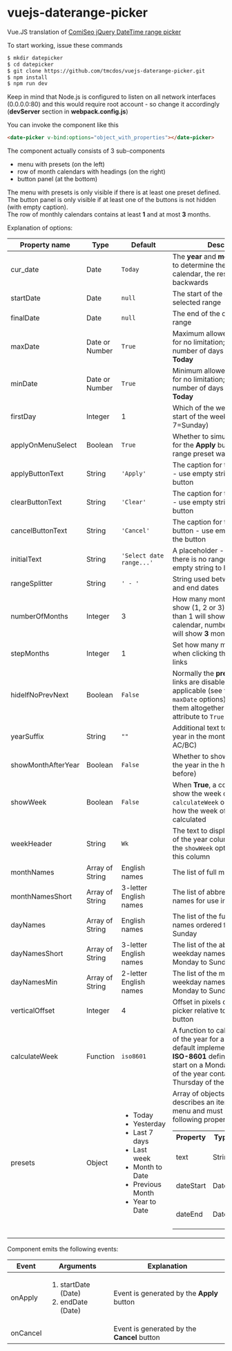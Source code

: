 # vuejs-daterange-picker
Vue.JS translation of [ComiSeo jQuery DateTime range picker](https://github.com/tamble/jquery-ui-daterangepicker)

To start working, issue these commands

``` bash
$ mkdir datepicker
$ cd datepicker
$ git clone https://github.com/tmcdos/vuejs-daterange-picker.git
$ npm install
$ npm run dev
```

Keep in mind that Node.js is configured to listen on all network interfaces (0.0.0.0:80) and this would require root account - so change it accordingly (**devServer** section in **webpack.config.js**)

You can invoke the component like this

``` html
<date-picker v-bind:options="object_with_properties"></date-picker>
```

The component actually consists of 3 sub-components
  
  - menu with presets (on the left)
  - row of month calendars with headings (on the right)
  - button panel (at the bottom)
  
The menu with presets is only visible if there is at least one preset defined.  
The button panel is only visible if at least one of the buttons is not hidden (with empty caption).  
The row of monthly calendars contains at least **1** and at most **3** months.  

Explanation of options:

|Property name|Type|Default|Description|
|---|---|---|---|
| cur_date | Date| `Today` | The **year** and **month** will be used to determine the rightmost calendar, the rest will be ordered backwards|
| startDate | Date | `null` | The start of the currently selected range |
| finalDate | Date | `null` | The end of the currently selected range |
| maxDate | Date or Number | `True` | Maximum allowed date - use **null** for no limitation; can be a relative number of days counted from **Today** |
| minDate | Date or Number | `True` | Minimum allowed date - use **null** for no limitation; can be a relative number of days counted from **Today** |
| firstDay | Integer | 1 | Which of the weekdays is the start of the week (1=Monday, ..., 7=Sunday) |
| applyOnMenuSelect | Boolean | `True` | Whether to simulate **Click** event for the **Apply** button after a range preset was chosen|
| applyButtonText | String | `'Apply'` | The caption for the **Apply** button - use empty string to hide the button|
| clearButtonText | String | `'Clear'` | The caption for the **Clear** button - use empty string to hide the button|
| cancelButtonText | String | `'Cancel'` | The caption for the **Cancel** button - use empty string to hide the button|
| initialText | String | `'Select date range...'` | A placeholder - shown while there is no range selected, use empty string to hide|
| rangeSplitter | String | `' - '` | String used between the start and end dates|
| numberOfMonths | Integer | 3 | How many month calendars to show (1, 2 or 3). A number less than 1 will show **1** month calendar, number greater than 3 will show **3** month calendars|
| stepMonths | Integer | 1 | Set how many months to move when clicking the **Previous/Next** links |
| hideIfNoPrevNext | Boolean | `False` | Normally the **previous** and **next** links are disabled when not applicable (see the `minDate` and `maxDate` options). You can hide them altogether by setting this attribute to `True` |
| yearSuffix | String | `""` | Additional text to display after the year in the month headers (e.g. AC/BC) |
| showMonthAfterYear | Boolean | `False` | Whether to show the month after the year in the header (default is before) |
| showWeek | Boolean | `False` | When **True**, a column is added to show the week of the year. The `calculateWeek` option determines how the week of the year is calculated |
| weekHeader | String | `Wk` | The text to display for the week of the year column heading. Use the `showWeek` option to display this column |
| monthNames | Array of String | English names | The list of full month names |
| monthNamesShort | Array of String | 3-letter English names | The list of abbreviated month names for use in month headers |
| dayNames | Array of String | English names | The list of the full weekday names ordered from Monday to Sunday |
| dayNamesShort | Array of String | 3-letter English names | The list of the abbreviated weekday names ordered from Monday to Sunday |
| dayNamesMin | Array of String | 2-letter English names | The list of the minimized weekday names ordered from Monday to Sunday |
| verticalOffset | Integer | 4 | Offset in pixels of the date-range picker relative to the trigger button |
| calculateWeek | Function | `iso8601` | A function to calculate the week of the year for a given date. The default implementation uses the **ISO-8601** definition - weeks start on a Monday; the 1-st week of the year contains the first Thursday of the year |
| presets | Object |<ul><li>Today</li><li>Yesterday</li><li>Last 7 days</li><li>Last week</li><li>Month to Date</li><li>Previous Month</li><li>Year to Date</li></ul>| Array of objects. Each object describes an item in the presets menu and must have the following properties:<br><table><tr><th>Property</th><th>Type</th><th>Description</th></tr><tr><td>text</td><td>String</td><td>The caption of the preset</td></tr><tr><td>dateStart</td><td>Date</td><td>The start of the date range</td></tr><tr><td>dateEnd</td><td>Date</td><td>The end of the date range</td></tr></table>|

Component emits the following events:

| Event | Arguments | Explanation |
|---|---|---|
|onApply|<ol><li>startDate (Date)</li><li>endDate (Date)</li></ol>| Event is generated by the **Apply** button|
|onCancel|   |Event is generated by the **Cancel** button|
